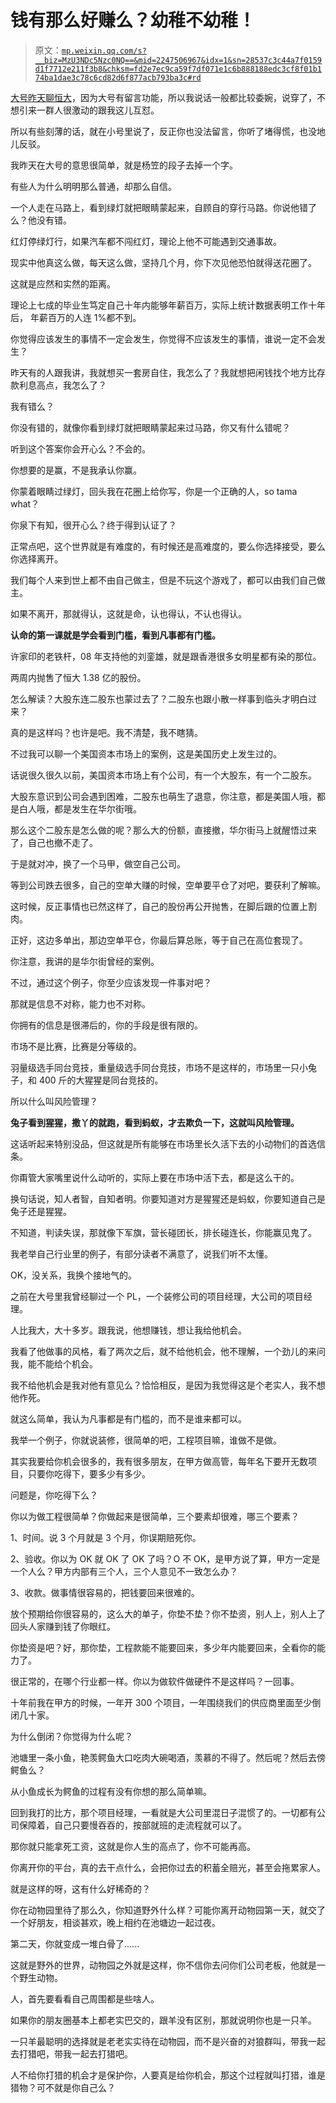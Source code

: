 # 钱有那么好赚么？幼稚不幼稚！

> 原文：[`mp.weixin.qq.com/s?__biz=MzU3NDc5Nzc0NQ==&mid=2247506967&idx=1&sn=28537c3c44a7f0159d1f7712e211f3b8&chksm=fd2e7ec9ca59f7df071e1c6b888188edc3cf8f01b174ba1dae3c78c6cd82d6f877acb793ba3c#rd`](http://mp.weixin.qq.com/s?__biz=MzU3NDc5Nzc0NQ==&mid=2247506967&idx=1&sn=28537c3c44a7f0159d1f7712e211f3b8&chksm=fd2e7ec9ca59f7df071e1c6b888188edc3cf8f01b174ba1dae3c78c6cd82d6f877acb793ba3c#rd)

[大号昨天聊恒大](http://mp.weixin.qq.com/s?__biz=MzU0MjYwNDU2Mw==&mid=2247501115&idx=1&sn=56ab2cd872b9c9334f23bdacd5f46171&chksm=fb1aa947cc6d205170cac87072c82b0b14a66f2f803230d49119091a7adf8b51edc263c7bd13&scene=21#wechat_redirect)，因为大号有留言功能，所以我说话一般都比较委婉，说穿了，不想引来一群人很激动的跟我这儿互怼。 

所以有些刻薄的话，就在小号里说了，反正你也没法留言，你听了堵得慌，也没地儿反驳。

我昨天在大号的意思很简单，就是杨笠的段子去掉一个字。

有些人为什么明明那么普通，却那么自信。 

一个人走在马路上，看到绿灯就把眼睛蒙起来，自顾自的穿行马路。你说他错了么？他没有错。 

红灯停绿灯行，如果汽车都不闯红灯，理论上他不可能遇到交通事故。 

现实中他真这么做，每天这么做，坚持几个月，你下次见他恐怕就得送花圈了。

这就是应然和实然的距离。 

理论上七成的毕业生笃定自己十年内能够年薪百万，实际上统计数据表明工作十年后， 年薪百万的人连 1%都不到。 

你觉得应该发生的事情不一定会发生，你觉得不应该发生的事情，谁说一定不会发生？ 

昨天有的人跟我讲，我就想买一套房自住，我怎么了？我就想把闲钱找个地方比存款利息高点，我怎么了？ 

我有错么？

你没有错的，就像你看到绿灯就把眼睛蒙起来过马路，你又有什么错呢？

听到这个答案你会开心么？不会的。 

你想要的是赢，不是我承认你赢。 

你蒙着眼睛过绿灯，回头我在花圈上给你写，你是一个正确的人，so tama what？ 

你泉下有知，很开心么？终于得到认证了？

正常点吧，这个世界就是有难度的，有时候还是高难度的，要么你选择接受，要么你选择离开。 

我们每个人来到世上都不由自己做主，但是不玩这个游戏了，都可以由我们自己做主。

如果不离开，那就得认，这就是命，认也得认，不认也得认。

**认命的第一课就是学会看到门槛，看到凡事都有门槛。** 

许家印的老铁杆，08 年支持他的刘銮雄，就是跟香港很多女明星都有染的那位。 

两周内抛售了恒大 1.38 亿的股份。

怎么解读？大股东连二股东也蒙过去了？二股东也跟小散一样事到临头才明白过来？ 

真的是这样吗？也许是吧。我不清楚，我不瞎猜。 

不过我可以聊一个美国资本市场上的案例，这是美国历史上发生过的。

话说很久很久以前，美国资本市场上有个公司，有一个大股东，有一个二股东。

大股东意识到公司会遇到困难，二股东也萌生了退意，你注意，都是美国人哦，都是白人哦，都是发生在华尔街哦。 

那么这个二股东是怎么做的呢？那么大的份额，直接撤，华尔街马上就醒悟过来了，自己也撤不走了。

于是就对冲，换了一个马甲，做空自己公司。

等到公司跌去很多，自己的空单大赚的时候，空单要平仓了对吧，要获利了解嘛。

这时候，反正事情也已然这样了，自己的股份再公开抛售，在脚后跟的位置上割肉。

正好，这边多单出，那边空单平仓，你最后算总账，等于自己在高位套现了。

你注意，我讲的是华尔街曾经的案例。

不过，通过这个例子，你至少应该发现一件事对吧？

那就是信息不对称，能力也不对称。

你拥有的信息是很滞后的，你的手段是很有限的。

市场不是比赛，比赛是分等级的。 

羽量级选手同台竞技，重量级选手同台竞技，市场不是这样的，市场里一只小兔子，和 400 斤的大猩猩是同台竞技的。

所以什么叫风险管理？ 

**兔子看到猩猩，撒丫的就跑，看到蚂蚁，才去欺负一下，这就叫风险管理。** 

这话听起来特别没品，但这就是所有能够在市场里长久活下去的小动物们的首选信条。 

你甭管大家嘴里说什么动听的，实际上要在市场中活下去，都是这么干的。

换句话说，知人者智，自知者明。你要知道对方是猩猩还是蚂蚁，你要知道自己是兔子还是猩猩。

不知道，判读失误，那就像下军旗，营长碰团长，排长碰连长，你能赢见鬼了。 

我老举自己行业里的例子，有部分读者不满意了，说我们听不太懂。 

OK，没关系，我换个接地气的。 

之前在大号里我曾经聊过一个 PL，一个装修公司的项目经理，大公司的项目经理。 

人比我大，大十多岁。跟我说，他想赚钱，想让我给他机会。 

我看了他做事的风格，看了两次之后，就不给他机会，他不理解，一个劲儿的来问我，能不能给个机会。 

我不给他机会是我对他有意见么？恰恰相反，是因为我觉得这是个老实人，我不想他作死。 

就这么简单，我认为凡事都是有门槛的，而不是谁来都可以。 

我举一个例子，你就说装修，很简单的吧，工程项目嘛，谁做不是做。 

其实我要给你机会很多的，我有很多朋友，在甲方做高管，每年名下要开无数项目，只要你吃得下，要多少有多少。 

问题是，你吃得下么？

你以为做工程很简单？你做起来是很简单，三个要素却很难，哪三个要素？ 

1、时间。说 3 个月就是 3 个月，你误期赔死你。

2、验收。你以为 OK 就 OK 了 OK 了吗？O 不 OK，是甲方说了算，甲方一定是一个人么？甲方内部有三个人，三个人意见不一致怎么办？ 

3、收款。做事情很容易的，把钱要回来很难的。

放个预期给你很容易的，这么大的单子，你垫不垫？你不垫资，别人上，别人上了回头人家赚到钱了你眼红。

你垫资是吧？好，那你垫，工程款能不能要回来，多少年内能要回来，全看你的能力了。

很正常的，在哪个行业都一样。你以为做软件做硬件不是这样吗？一回事。 

十年前我在甲方的时候，一年开 300 个项目，一年围绕我们的供应商里面至少倒闭几十家。 

为什么倒闭？你觉得为什么呢？

池塘里一条小鱼，艳羡鳄鱼大口吃肉大碗喝酒，羡慕的不得了。然后呢？然后去傍鳄鱼么？ 

从小鱼成长为鳄鱼的过程有没有你想的那么简单嘛。

回到我打的比方，那个项目经理，一看就是大公司里混日子混惯了的。一切都有公司保障着，自己只要慢吞吞的，按部就班的走流程就可以了。 

那你就只能拿死工资，这就是你人生的高点了，你不可能再高。 

你离开你的平台，真的去干点什么，会把你过去的积蓄全赔光，甚至会拖累家人。

就是这样的呀，这有什么好稀奇的？

你在动物园里待了那么久，你知道野外什么样？可能你离开动物园第一天，就交了一个好朋友，相谈甚欢，晚上相约在池塘边一起过夜。 

第二天，你就变成一堆白骨了......

这就是野外的世界，动物园之外就是这样，你不信你去问你们公司老板，他就是一个野生动物。 

人，首先要看看自己周围都是些啥人。 

如果你的朋友圈基本上都老实巴交的，跟羊没有区别，那就说明你也是一只羊。

一只羊最聪明的选择就是老老实实待在动物园，而不是兴奋的对狼群叫，带我一起去打猎吧，带我一起去打猎吧。

人不给你打猎的机会才是保护你，人要真是给你机会，那这个过程就叫打猎，谁是猎物？可不就是你自己么？